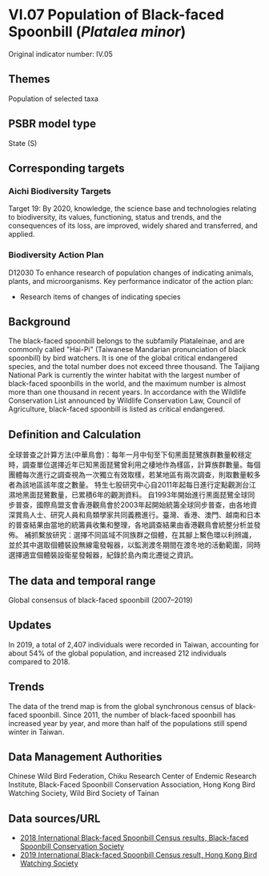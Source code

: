 # VI.07 Population of Black-faced Spoonbill (*Platalea minor*)
Original indicator number: IV.05

<script type="text/javascript" src="http://cdn.mathjax.org/mathjax/latest/MathJax.js?config=TeX-AMS-MML_HTMLorMML"></script>

## Themes
Population of selected taxa
## PSBR model type
State (S)
## Corresponding targets
### Aichi Biodiversity Targets
Target 19: By 2020, knowledge, the science base and technologies relating to biodiversity, its values, functioning, status and trends, and the consequences of its loss, are improved, widely shared and transferred, and applied.
### Biodiversity Action Plan
D12030 To enhance research of population changes of indicating animals, plants, and microorganisms. Key performance indicator of the action plan:
* Research items of changes of indicating species
## Background
The black-faced spoonbill belongs to the subfamily Plataleinae, and are commonly called "Hai-Pi" (Taiwanese Mandarian pronunciation of black spoonbill) by bird watchers. It is one of the global critical endangered species, and the total number does not exceed three thousand. The Taijiang National Park is currently the winter habitat with the largest number of black-faced spoonbills in the world, and the maximum number is almost more than one thousand in recent years. In accordance with the Wildlife Conservation List announced by Wildlife Conservation Law, Council of Agriculture, black-faced spoonbill is listed as critical endangered.
## Definition and Calculation
全球普查之計算方法(中華鳥會)：每年一月中旬至下旬黑面琵鷺族群數量較穩定時，調查單位選擇近年已知黑面琵鷺曾利用之棲地作為樣區，計算族群數量。每個團體每次進行之調查視為一次獨立有效取樣，若某地區有兩次調查，則取數量較多者為該地區該年度之數量。 特生七股研究中心自2011年起每日進行定點觀測台江濕地黑面琵鷺數量，已累積6年的觀測資料。 自1993年開始進行黑面琵鷺全球同步普查，國際鳥盟支會香港觀鳥會於2003年起開始統籌全球同步普查，由各地資深賞鳥人士、研究人員和鳥類學家共同義務進行。臺灣、香港、澳門、越南和日本的普查結果由當地的統籌員收集和整理，各地調查結果由香港觀鳥會統整分析並發佈。 補抓繫放研究：選擇不同區域不同族群之個體，在其腳上繫色環以利辨識，並於其中選取個體裝設無線電發報器，以監測渡冬期間在渡冬地的活動範圍，同時選擇適宜個體裝設衛星發報器，紀錄於島內南北遷徙之資訊。
## The data and temporal range
Global consensus of black-faced spoonbill (2007–2019)
## Updates
In 2019, a total of 2,407 individuals were recorded in Taiwan, accounting for about 54% of the global population, and increased 212 individuals compared to 2018.
## Trends
The data of the trend map is from the global synchronous census of black-faced spoonbill. Since 2011, the number of black-faced spoonbill has increased year by year, and more than half of the populations still spend winter in Taiwan.
## Data Management Authorities
Chinese Wild Bird Federation, Chiku Research Center of Endemic Research Institute, Black-Faced Spoonbill Conservation Association, Hong Kong Bird Watching Society, Wild Bird Society of Tainan
## Data sources/URL
* [2018 International Black-faced Spoonbill Census results, Black-faced Spoonbill Conservation Society](http://www.bfsa.org.tw/tc/research-in.php?cn=44&&id=353)
* [2019 International Black-faced Spoonbill Census result, Hong Kong Bird Watching Society](https://www.hkbws.org.hk/cms/join-us-tw/zh-tw/project-tw/endangered-species-tw/bfs/bfs-census2019)
